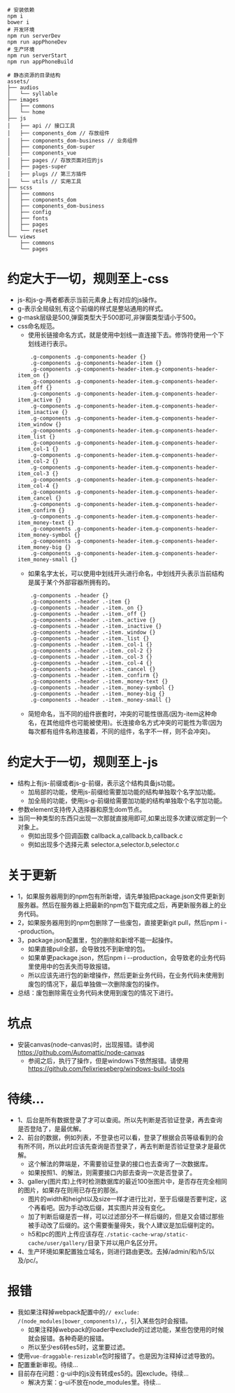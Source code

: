```
# 安装依赖
npm i
bower i
# 开发环境
npm run serverDev
npm run appPhoneDev
# 生产环境
npm run serverStart
npm run appPhoneBuild
```

```
# 静态资源的目录结构
assets/
├── audios
│   └── syllable
├── images
│   ├── commons
│   └── home
├── js
│   ├── api // 接口工具
│   ├── components_dom // 存放组件
│   ├── components_dom-business // 业务组件
│   ├── components_dom-super
│   ├── components_vue
│   ├── pages // 存放页面对应的js
│   ├── pages-super
│   ├── plugs // 第三方插件
│   └── utils // 实用工具
├── scss
│   ├── commons
│   ├── components_dom
│   ├── components_dom-business
│   ├── config
│   ├── fonts
│   ├── pages
│   └── reset
└── views
    ├── commons
    └── pages
```

# 约定大于一切，规则至上-css
* js-和js-g-两者都表示当前元素身上有对应的js操作。
* g-表示全局级别,有这个前缀的样式是整站通用的样式。
* g-mask层级是500,弹窗类型大于500即可,非弹窗类型请小于500。
* css命名规范。
    - 使用长链接命名方式，就是使用中划线一直连接下去。修饰符使用一个下划线进行表示。
    ```
        .g-components .g-components-header {}
        .g-components .g-components-header-item {}
        .g-components .g-components-header-item.g-components-header-item_on {}
        .g-components .g-components-header-item.g-components-header-item_off {}
        .g-components .g-components-header-item.g-components-header-item_active {}
        .g-components .g-components-header-item.g-components-header-item_inactive {}
        .g-components .g-components-header-item.g-components-header-item_window {}
        .g-components .g-components-header-item.g-components-header-item_list {}
        .g-components .g-components-header-item.g-components-header-item_col-1 {}
        .g-components .g-components-header-item.g-components-header-item_col-2 {}
        .g-components .g-components-header-item.g-components-header-item_col-3 {}
        .g-components .g-components-header-item.g-components-header-item_col-4 {}
        .g-components .g-components-header-item.g-components-header-item_cancel {}
        .g-components .g-components-header-item.g-components-header-item_confirm {}
        .g-components .g-components-header-item.g-components-header-item_money-text {}
        .g-components .g-components-header-item.g-components-header-item_money-symbol {}
        .g-components .g-components-header-item.g-components-header-item_money-big {}
        .g-components .g-components-header-item.g-components-header-item_money-small {}
    ```
    - 如果名字太长，可以使用中划线开头进行命名，中划线开头表示当前结构是属于某个外部容器所拥有的。
    ```
        .g-components .-header {}
        .g-components .-header .-item {}
        .g-components .-header .-item._on {}
        .g-components .-header .-item._off {}
        .g-components .-header .-item._active {}
        .g-components .-header .-item._inactive {}
        .g-components .-header .-item._window {}
        .g-components .-header .-item._list {}
        .g-components .-header .-item._col-1 {}
        .g-components .-header .-item._col-2 {}
        .g-components .-header .-item._col-3 {}
        .g-components .-header .-item._col-4 {}
        .g-components .-header .-item._cancel {}
        .g-components .-header .-item._confirm {}
        .g-components .-header .-item._money-text {}
        .g-components .-header .-item._money-symbol {}
        .g-components .-header .-item._money-big {}
        .g-components .-header .-item._money-small {}
    ```
    - 简短命名，当不同的组件嵌套时，冲突的可能性很高(因为-item这种命名，在其他组件也可能被使用)。长连接命名方式冲突的可能性为零(因为每次都有组件名称连接着，不同的组件，名字不一样，则不会冲突)。

# 约定大于一切，规则至上-js
* 结构上有js-前缀或者js-g-前缀，表示这个结构具备js功能。
    - 加局部的功能，使用js-前缀给需要加功能的结构单独取个名字加功能。
    - 加全局的功能，使用js-g-前缀给需要加功能的结构单独取个名字加功能。
* 参数element支持传入选择器和原生dom节点。
* 当同一种类型的东西只出现一次那就直接用即可,如果出现多次建议绑定到一个对象上。
    - 例如出现多个回调函数 callback.a,callback.b,callback.c
    - 例如出现多个选择元素 selector.a,selector.b,selector.c

# 关于更新
* 1，如果服务器用到的npm包有所新增，请先单独把package.json文件更新到服务器。然后在服务器上把最新的npm包下载完成之后，再更新服务器上的业务代码。
* 2，如果服务器用到的npm包删除了一些废包，直接更新git pull，然后npm i --production。
* 3，package.json配置里，包的删除和新增不能一起操作。
    - 如果直接pull全部，会导致找不到新增的包。
    - 如果单更package.json，然后npm i --production，会导致老的业务代码里使用中的包丢失而导致报错。
    - 所以应该先进行包的新增操作，然后更新业务代码，在业务代码未使用到废包的情况下，最后单独做一次删除废包的操作。
* 总结：废包删除需在业务代码未使用到废包的情况下进行。


# 坑点
* 安装canvas(node-canvas)时，出现报错。请参阅 https://github.com/Automattic/node-canvas
    - 参阅之后，执行了操作，但是windows下依然报错。请使用 https://github.com/felixrieseberg/windows-build-tools

# 待续...
* 1、后台是所有数据登录了才可以查阅。所以先判断是否验证登录，再去查询是否登陆了，是最优解。
* 2、前台的数据，例如列表，不登录也可以看，登录了根据会员等级看到的会有所不同，所以此时应该先查询是否登录了，再去判断是否验证登录才是最优解。
    - 这个解法的弊端是，不需要验证登录的接口也去查询了一次数据库。
    - 如果按照1、的解法，则需要接口内部去查询一次是否登录了。
* 3、gallery(图片库)上传时检测数据库的最近100张图片中，是否存在完全相同的图片，如果存在则用已存在的那张。
    - 图片的width和height以及size一样才进行比对，至于后缀是否要判定，这个再看吧。因为手动改后缀，其实图片并没有变化。
    - 加了判断后缀是否一样，可以过滤部分不一样后缀的，但是又会错过那些被手动改了后缀的。这个需要衡量得失，我个人建议是加后缀判定的。
    - h5和pc的图片上传应该存在```./static-cache-wrap/static-cache/user/gallery/```目录下并以用户名区分开。
* 4、生产环境如果配置独立域名，则进行路由更改。去掉/admin/和/h5/以及/pc/。

# 报错
* 我如果注释掉webpack配置中的```// exclude: /(node_modules|bower_components)/,```，引入某些包时会报错。
    - 如果注释掉webpack的loader中exclude的过滤功能，某些包使用的时候就会报错。各种奇葩的报错。
    - 所以至少es6转es5时，这里要过滤。
* 使用```vue-draggable-resizable```包时报错了。也是因为注释掉过滤导致的。
* 配置重新审视。待续...
* 目前存在问题：g-ui中的js没有转成es5的。因exclude。待续...
    - 解决方案：g-ui不放在node_modules里。待续...
